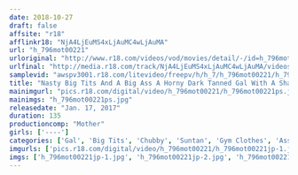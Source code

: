 ```yaml
---
date: 2018-10-27
draft: false
affsite: "r18"
afflinkr18: "NjA4LjEuMS4xLjAuMC4wLjAuMA"
url: "h_796mot00221"
urloriginal: "http://www.r18.com/videos/vod/movies/detail/-/id=h_796mot00221"
urlfinal: "http://media.r18.com/track/NjA4LjEuMS4xLjAuMC4wLjAuMA/videos/vod/movies/detail/-/id=h_796mot00221"
samplevid: "awspv3001.r18.com/litevideo/freepv/h/h_7/h_796mot00221/h_796mot00221_dmb_w.mp4"
title: "Nasty Big Tits And A Big Ass A Horny Dark Tanned Gal With A Shaved Pussy Who Shows Up Every Night At The Club Kaori, Age 23, A Shop Girl, I Cup Tits(110cm), 105cm Hips"
mainimgurl: "pics.r18.com/digital/video/h_796mot00221/h_796mot00221ps.jpg"
mainimgs: "h_796mot00221ps.jpg"
releasedate: "Jan. 17, 2017"
duration: 135
productioncomp: "Mother"
girls: ['----']
categories: ['Gal', 'Big Tits', 'Chubby', 'Suntan', 'Gym Clothes', 'Ass Lover', 'Shaved Pussy', 'BUKKAKE', 'Big Vibrator', 'Hi-Def']
imgurls: ['pics.r18.com/digital/video/h_796mot00221/h_796mot00221jp-1.jpg', 'pics.r18.com/digital/video/h_796mot00221/h_796mot00221jp-2.jpg', 'pics.r18.com/digital/video/h_796mot00221/h_796mot00221jp-3.jpg', 'pics.r18.com/digital/video/h_796mot00221/h_796mot00221jp-4.jpg', 'pics.r18.com/digital/video/h_796mot00221/h_796mot00221jp-5.jpg', 'pics.r18.com/digital/video/h_796mot00221/h_796mot00221jp-6.jpg', 'pics.r18.com/digital/video/h_796mot00221/h_796mot00221jp-7.jpg', 'pics.r18.com/digital/video/h_796mot00221/h_796mot00221jp-8.jpg', 'pics.r18.com/digital/video/h_796mot00221/h_796mot00221jp-9.jpg', 'pics.r18.com/digital/video/h_796mot00221/h_796mot00221jp-10.jpg', 'pics.r18.com/digital/video/h_796mot00221/h_796mot00221jp-11.jpg', 'pics.r18.com/digital/video/h_796mot00221/h_796mot00221jp-12.jpg', 'pics.r18.com/digital/video/h_796mot00221/h_796mot00221jp-13.jpg', 'pics.r18.com/digital/video/h_796mot00221/h_796mot00221jp-14.jpg', 'pics.r18.com/digital/video/h_796mot00221/h_796mot00221jp-15.jpg', 'pics.r18.com/digital/video/h_796mot00221/h_796mot00221jp-16.jpg', 'pics.r18.com/digital/video/h_796mot00221/h_796mot00221jp-17.jpg', 'pics.r18.com/digital/video/h_796mot00221/h_796mot00221jp-18.jpg', 'pics.r18.com/digital/video/h_796mot00221/h_796mot00221jp-19.jpg', 'pics.r18.com/digital/video/h_796mot00221/h_796mot00221jp-20.jpg']
imgs: ['h_796mot00221jp-1.jpg', 'h_796mot00221jp-2.jpg', 'h_796mot00221jp-3.jpg', 'h_796mot00221jp-4.jpg', 'h_796mot00221jp-5.jpg', 'h_796mot00221jp-6.jpg', 'h_796mot00221jp-7.jpg', 'h_796mot00221jp-8.jpg', 'h_796mot00221jp-9.jpg', 'h_796mot00221jp-10.jpg', 'h_796mot00221jp-11.jpg', 'h_796mot00221jp-12.jpg', 'h_796mot00221jp-13.jpg', 'h_796mot00221jp-14.jpg', 'h_796mot00221jp-15.jpg', 'h_796mot00221jp-16.jpg', 'h_796mot00221jp-17.jpg', 'h_796mot00221jp-18.jpg', 'h_796mot00221jp-19.jpg', 'h_796mot00221jp-20.jpg']
---
```


